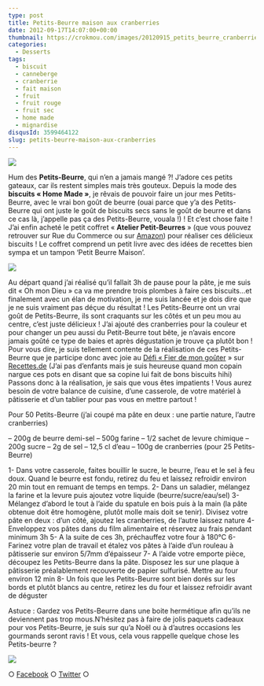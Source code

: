 ```yaml
---
type: post
title: Petits-Beurre maison aux cranberries
date: 2012-09-17T14:07:00+00:00
thumbnail: https://crokmou.com/images/20120915_petits_beurre_cranberries_crokmou_0013_BD.jpg
categories:
  - Desserts
tags:
  - biscuit
  - canneberge
  - cranberrie
  - fait maison
  - fruit
  - fruit rouge
  - fruit sec
  - home made
  - mignardise
disqusId: 3599464122
slug: petits-beurre-maison-aux-cranberries
---
```


[![](http://1.bp.blogspot.com/-B6qHnPRqBiE/UFcT3GdSzzI/AAAAAAAAETg/YYdms20ANLo/s320/20120915_petits_beurre_cranberries_crokmou_0013_bann.jpg)](http://1.bp.blogspot.com/-B6qHnPRqBiE/UFcT3GdSzzI/AAAAAAAAETg/YYdms20ANLo/s1600/20120915_petits_beurre_cranberries_crokmou_0013_bann.jpg)

Hum des **Petits-Beurre**, qui n’en a jamais mangé ?! J’adore ces petits gateaux, car ils restent simples mais très gouteux. Depuis la mode des **biscuits « Home Made »**, je rêvais de pouvoir faire un jour mes Petits-Beurre, avec le vrai bon goût de beurre (ouai parce que y’a des Petits-Beurre qui ont juste le goût de biscuits secs sans le goût de beurre et dans ce cas là, j’appelle pas ça des Petits-Beurre, vouala !) ! Et c’est chose faite ! J’ai enfin acheté le petit coffret « **Atelier Petit-Beurres** » (que vous pouvez retrouver sur Rue du Commerce ou sur [Amazon](http://www.amazon.fr/Atelier-Petits-beurre-B%C3%A9rang%C3%A8re-Abraham/dp/2035855608/ref=sr_1_1?ie=UTF8&qid=1347884244&sr=8-1)) pour réaliser ces délicieux biscuits ! Le coffret comprend un petit livre avec des idées de recettes bien sympa et un tampon ‘Petit Beurre Maison’.

![](http://ecx.images-amazon.com/images/I/41veeSoqYIL._SS500_.jpg)

Au départ quand j’ai réalisé qu’il fallait 3h de pause pour la pâte, je me suis dit « Oh mon Dieu » ca va me prendre trois plombes à faire ces biscuits…et finalement avec un élan de motivation, je me suis lancée et je dois dire que je ne suis vraiment pas déçue du résultat ! Les Petits-Beurre ont un vrai goût de Petits-Beurre, ils sont craquants sur les côtés et un peu mou au centre, c’est juste délicieux ! J’ai ajouté des cranberries pour la couleur et pour changer un peu aussi du Petit-Beurre tout bête, je n’avais encore jamais goûté ce type de baies et après dégustation je trouve ça plutôt bon ! Pour vous dire, je suis tellement contente de la réalisation de ces Petits-Beurre que je participe donc avec joie au [Défi « Fier de mon goûter](http://recettes.de/defi-fier-de-mon-gouter) » sur [Recettes.de](http://recettes.de/) (J’ai pas d’enfants mais je suis heureuse quand mon copain nargue ces pots en disant que sa copine lui fait de bons biscuits hihi) Passons donc à la réalisation, je sais que vous êtes impatients ! Vous aurez besoin de votre balance de cuisine, d’une casserole, de votre matériel à pâtisserie et d’un tablier pour pas vous en mettre partout !

Pour 50 Petits-Beurre
(j’ai coupé ma pâte en deux : une partie nature, l’autre cranberries)

– 200g de beurre demi-sel
– 500g farine
– 1/2 sachet de levure chimique
– 200g sucre
– 2g de sel
– 12,5 cl d’eau
– 100g de cranberries (pour 25 Petits-Beurre)

1- Dans votre casserole, faites bouillir le sucre, le beurre, l’eau et le sel à feu doux. Quand le beurre est fondu, retirez du feu et laissez refroidir environ 20 min tout en remuant de temps en temps.
2- Dans un saladier, mélangez la farine et la levure puis ajoutez votre liquide (beurre/sucre/eau/sel)
3- Mélangez d’abord le tout à l’aide du spatule en bois puis à la main (la pâte obtenue doit être homogène, plutôt molle mais doit se tenir). Divisez votre pâte en deux : d’un côté, ajoutez les cranberries, de l’autre laissez nature
4- Enveloppez vos pâtes dans du film alimentaire et réservez au frais pendant minimum 3h
5- A la suite de ces 3h, préchauffez votre four à 180°C
6- Farinez votre plan de travail et étalez vos pâtes à l’aide d’un rouleau à pâtisserie sur environ 5/7mm d’épaisseur
7- A l’aide votre emporte pièce, découpez les Petits-Beurre dans la pâte. Disposez les sur une plaque à pâtisserie préalablement recouverte de papier sulfurisé. Mettre au four environ 12 min
8- Un fois que les Petits-Beurre sont bien dorés sur les bords et plutôt blancs au centre, retirez les du four et laissez refroidir avant de déguster

Astuce : Gardez vos Petits-Beurre dans une boite hermétique afin qu’ils ne deviennent pas trop mous.N’hésitez pas à faire de jolis paquets cadeaux pour vos Petits-Beurre, je suis sur qu’a Noël ou à d’autres occasions les gourmands seront ravis ! Et vous, cela vous rappelle quelque chose les Petits-beurre ?

![](http://freecutemsn.com/wp-content/uploads/2009/02/milky-boy-say-good-bye-emoticons.gif)

○ [Facebook](https://www.facebook.com/crokmou.blog) ○ [Twitter](https://twitter.com/Crokmou) ○